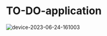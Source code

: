 # TO-DO-application
![device-2023-06-24-161003](https://github.com/ShubhamKJ123/TO-DO-application/assets/122920531/b12a8d0f-84ac-467f-a0a3-27e38c410a2c)
